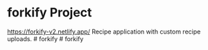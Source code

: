 # forkify Project
https://forkify-v2.netlify.app/
Recipe application with custom recipe uploads.
#   f o r k i f y 
 
 #   f o r k i f y 
 
 
